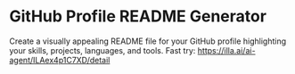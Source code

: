 # GitHub Profile README Generator
Create a visually appealing README file for your GitHub profile highlighting your skills, projects, languages, and tools. 
Fast try: https://illa.ai/ai-agent/ILAex4p1C7XD/detail
